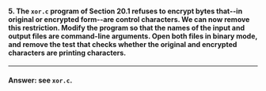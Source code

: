 #### 5. The `xor.c` program of Section 20.1 refuses to encrypt bytes that--in original or encrypted form--are control characters. We can now remove this restriction. Modify the program so that the names of the input and output files are command-line arguments. Open both files in binary mode, and remove the test that checks whether the original and encrypted characters are printing characters.

---

#### Answer: see `xor.c`.
